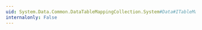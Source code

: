 ```yaml
---
uid: System.Data.Common.DataTableMappingCollection.System#Data#ITableMappingCollection#Item(System.String)
internalonly: False
---
```

